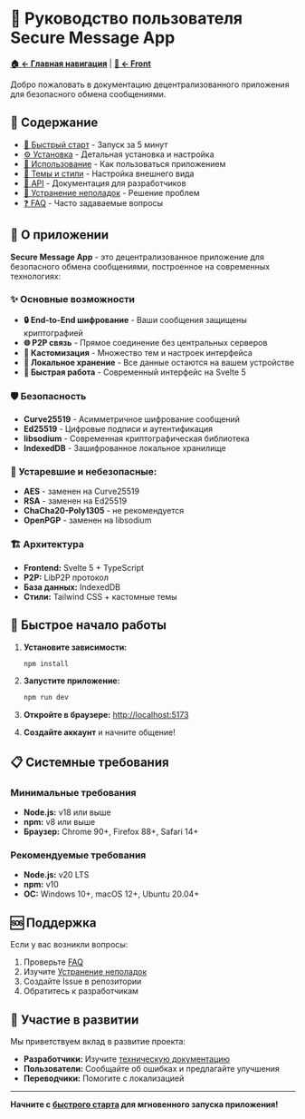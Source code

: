 # 📖 Руководство пользователя Secure Message App

**[🏠 ← Главная навигация](../../../links.md)** | **[📱 ← Front](../../links.md)**

Добро пожаловать в документацию децентрализованного приложения для безопасного обмена сообщениями.

## 📑 Содержание

- [🚀 Быстрый старт](quick-start.md) - Запуск за 5 минут
- [⚙️ Установка](installation.md) - Детальная установка и настройка
- [🎯 Использование](usage.md) - Как пользоваться приложением
- [🎨 Темы и стили](themes.md) - Настройка внешнего вида
- [📖 API](api.md) - Документация для разработчиков
- [🔧 Устранение неполадок](troubleshooting.md) - Решение проблем
- [❓ FAQ](faq.md) - Часто задаваемые вопросы

## 🔐 О приложении

**Secure Message App** - это децентрализованное приложение для безопасного обмена сообщениями, построенное на современных технологиях:

### ✨ Основные возможности

- **🔒 End-to-End шифрование** - Ваши сообщения защищены криптографией
- **🌐 P2P связь** - Прямое соединение без центральных серверов  
- **🎨 Кастомизация** - Множество тем и настроек интерфейса
- **💾 Локальное хранение** - Все данные остаются на вашем устройстве
- **🚀 Быстрая работа** - Современный интерфейс на Svelte 5

### 🛡️ Безопасность

- **Curve25519** - Асимметричное шифрование сообщений
- **Ed25519** - Цифровые подписи и аутентификация
- **libsodium** - Современная криптографическая библиотека
- **IndexedDB** - Зашифрованное локальное хранилище

### 🚫 Устаревшие и небезопасные:
- **AES** - заменен на Curve25519
- **RSA** - заменен на Ed25519
- **ChaCha20-Poly1305** - не рекомендуется
- **OpenPGP** - заменен на libsodium

### 🏗️ Архитектура

- **Frontend:** Svelte 5 + TypeScript
- **P2P:** LibP2P протокол
- **База данных:** IndexedDB
- **Стили:** Tailwind CSS + кастомные темы

## 🚀 Быстрое начало работы

1. **Установите зависимости:**
   ```bash
   npm install
   ```

2. **Запустите приложение:**
   ```bash
   npm run dev
   ```

3. **Откройте в браузере:**
   [http://localhost:5173](http://localhost:5173)

4. **Создайте аккаунт** и начните общение!

## 📋 Системные требования

### Минимальные требования
- **Node.js:** v18 или выше
- **npm:** v8 или выше
- **Браузер:** Chrome 90+, Firefox 88+, Safari 14+

### Рекомендуемые требования  
- **Node.js:** v20 LTS
- **npm:** v10
- **ОС:** Windows 10+, macOS 12+, Ubuntu 20.04+

## 🆘 Поддержка

Если у вас возникли вопросы:

1. Проверьте [FAQ](faq.md)
2. Изучите [Устранение неполадок](troubleshooting.md)
3. Создайте Issue в репозитории
4. Обратитесь к разработчикам

## 🤝 Участие в развитии

Мы приветствуем вклад в развитие проекта:

- **Разработчики:** Изучите [техническую документацию](../../llm/rules.md)
- **Пользователи:** Сообщайте об ошибках и предлагайте улучшения
- **Переводчики:** Помогите с локализацией

---

**Начните с [быстрого старта](quick-start.md) для мгновенного запуска приложения!**
